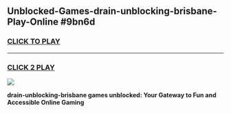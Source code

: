 
## Unblocked-Games-drain-unblocking-brisbane-Play-Online #9bn6d
<h3>
<a href="https://news.freeplayer.one?title=drain-unblocking-brisbane&ref=3">CLICK TO PLAY</a></h3>
<hr>

<h3>
<a href="https://news.freeplayer.one?title=drain-unblocking-brisbane&ref=3">CLICK 2 PLAY</a>
  
</h3>

<a href="https://news.freeplayer.one?title=drain-unblocking-brisbane&ref=3"><img src="https://clearcache.store/games.png"></a>


**drain-unblocking-brisbane games unblocked: Your Gateway to Fun and Accessible Online Gaming**
